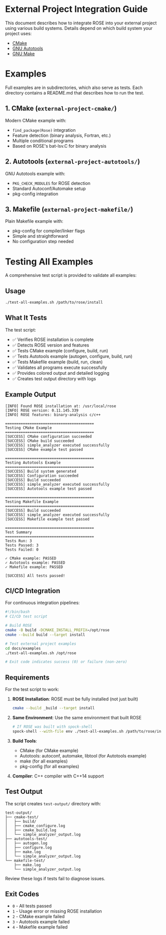 # External Project Integration Guide

This document describes how to integrate ROSE into your external
project using various build systems. Details depend on which build
system your project uses:

* [CMake](integration-guide-cmake.md)
* [GNU Autotools](integration-guide-autotools.md)
* [GNU Make](integration-guide-make.md)

# Examples

Full examples are in subdirectories, which also serve as tests. Each
directory contains a README.md that describes how to run the test.

## 1. CMake (`external-project-cmake/`)

Modern CMake example with:
- `find_package(Rose)` integration
- Feature detection (binary analysis, Fortran, etc.)
- Multiple conditional programs
- Based on ROSE's bat-lsv.C for binary analysis

## 2. Autotools (`external-project-autotools/`)

GNU Autotools example with:
- `PKG_CHECK_MODULES` for ROSE detection
- Standard Autoconf/Automake setup
- pkg-config integration

## 3. Makefile (`external-project-makefile/`)

Plain Makefile example with:
- pkg-config for compiler/linker flags
- Simple and straightforward
- No configuration step needed

# Testing All Examples

A comprehensive test script is provided to validate all examples:

## Usage

```bash
./test-all-examples.sh /path/to/rose/install
```

## What It Tests

The test script:
- ✅ Verifies ROSE installation is complete
- ✅ Detects ROSE version and features
- ✅ Tests CMake example (configure, build, run)
- ✅ Tests Autotools example (autogen, configure, build, run)
- ✅ Tests Makefile example (build, run, clean)
- ✅ Validates all programs execute successfully
- ✅ Provides colored output and detailed logging
- ✅ Creates test output directory with logs

## Example Output

```
[INFO] Found ROSE installation at: /usr/local/rose
[INFO] ROSE version: 0.11.145.339
[INFO] ROSE features: binary-analysis c/c++

========================================
Testing CMake Example
========================================
[SUCCESS] CMake configuration succeeded
[SUCCESS] CMake build succeeded
[SUCCESS] simple_analyzer executed successfully
[SUCCESS] CMake example test passed

========================================
Testing Autotools Example
========================================
[SUCCESS] Build system generated
[SUCCESS] Configuration succeeded
[SUCCESS] Build succeeded
[SUCCESS] simple_analyzer executed successfully
[SUCCESS] Autotools example test passed

========================================
Testing Makefile Example
========================================
[SUCCESS] Build succeeded
[SUCCESS] simple_analyzer executed successfully
[SUCCESS] Makefile example test passed

========================================
Test Summary
========================================
Tests Run: 3
Tests Passed: 3
Tests Failed: 0

✓ CMake example: PASSED
✓ Autotools example: PASSED
✓ Makefile example: PASSED

[SUCCESS] All tests passed!
```

## CI/CD Integration

For continuous integration pipelines:

```bash
#!/bin/bash
# CI/CD test script

# Build ROSE
cmake -B build -DCMAKE_INSTALL_PREFIX=/opt/rose
cmake --build build --target install

# Test external project examples
cd docs/examples
./test-all-examples.sh /opt/rose

# Exit code indicates success (0) or failure (non-zero)
```

## Requirements

For the test script to work:

1. **ROSE Installation**: ROSE must be fully installed (not just built)
   ```bash
   cmake --build _build --target install
   ```

2. **Same Environment**: Use the same environment that built ROSE
   ```bash
   # If ROSE was built with spock-shell
   spock-shell --with-file env ./test-all-examples.sh /path/to/rose/install
   ```

3. **Build Tools**:
   - CMake (for CMake example)
   - Autotools: autoconf, automake, libtool (for Autotools example)
   - make (for all examples)
   - pkg-config (for all examples)

4. **Compiler**: C++ compiler with C++14 support

## Test Output

The script creates `test-output/` directory with:
```
test-output/
├── cmake-test/
│   ├── build/
│   ├── cmake_configure.log
│   ├── cmake_build.log
│   └── simple_analyzer_output.log
├── autotools-test/
│   ├── autogen.log
│   ├── configure.log
│   ├── make.log
│   └── simple_analyzer_output.log
└── makefile-test/
    ├── make.log
    └── simple_analyzer_output.log
```

Review these logs if tests fail to diagnose issues.

## Exit Codes

- `0` - All tests passed
- `1` - Usage error or missing ROSE installation
- `2` - CMake example failed
- `3` - Autotools example failed
- `4` - Makefile example failed
